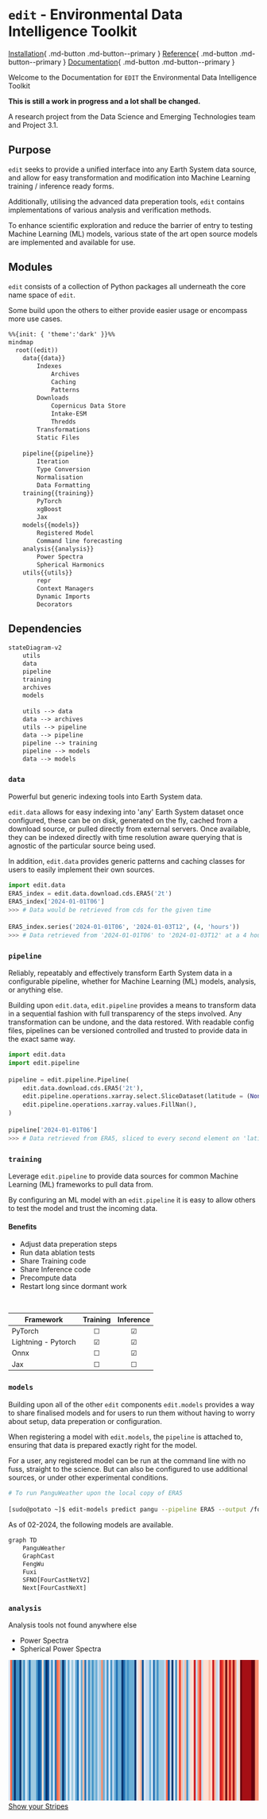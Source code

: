 
# `edit` - Environmental Data Intelligence Toolkit

[Installation](started/installation/index.md){ .md-button .md-button--primary } [Reference](reference/edit/data/index.md){ .md-button .md-button--primary } [Documentation](documentation/index.md){ .md-button .md-button--primary }

<!-- ![EDIT Promo Video](assets/PromoVid.gif) -->

Welcome to the Documentation for `EDIT` the Environmental Data Intelligence Toolkit

**This is still a work in progress and a lot shall be changed.**

A research project from the Data Science and Emerging Technologies team and Project 3.1.

## Purpose

`edit` seeks to provide a unified interface into any Earth System data source, and allow for easy transformation and modification into Machine Learning training / inference ready forms.

Additionally, utilising the advanced data preperation tools, `edit` contains implementations of various analysis and verification methods.

To enhance scientific exploration and reduce the barrier of entry to testing Machine Learning (ML) models, various state of the art open source models are implemented and available for use.

## Modules

`edit` consists of a collection of Python packages all underneath the core name space of `edit`.

Some build upon the others to either provide easier usage or encompass more use cases.

```mermaid
%%{init: { 'theme':'dark' }}%%
mindmap
  root((edit))
    data{{data}}
        Indexes
            Archives
            Caching
            Patterns
        Downloads
            Copernicus Data Store
            Intake-ESM
            Thredds
        Transformations
        Static Files

    pipeline{{pipeline}}
        Iteration
        Type Conversion
        Normalisation
        Data Formatting
    training{{training}}
        PyTorch
        xgBoost
        Jax
    models{{models}}
        Registered Model
        Command line forecasting
    analysis{{analysis}}
        Power Spectra
        Spherical Harmonics
    utils{{utils}}
        repr
        Context Managers
        Dynamic Imports
        Decorators
```

## Dependencies

```mermaid
stateDiagram-v2
    utils 
    data
    pipeline
    training
    archives
    models  

    utils --> data
    data --> archives
    utils --> pipeline
    data --> pipeline
    pipeline --> training
    pipeline --> models
    data --> models
```

### `data`

Powerful but generic indexing tools into Earth System data.

`edit.data` allows for easy indexing into 'any' Earth System dataset once configured, these can be on disk, generated on the fly, cached from a download source, or pulled directly from external servers.
Once available, they can be indexed directly with time resolution aware querying that is agnostic of the particular source being used.

In addition, `edit.data` provides generic patterns and caching classes for users to easily implement their own sources.

```python
import edit.data
ERA5_index = edit.data.download.cds.ERA5('2t')
ERA5_index['2024-01-01T06']
>>> # Data would be retrieved from cds for the given time

ERA5_index.series('2024-01-01T06', '2024-01-03T12', (4, 'hours'))
>>> # Data retrieved from '2024-01-01T06' to '2024-01-03T12' at a 4 hourly interval.
```

### `pipeline`

Reliably, repeatably and effectively transform Earth System data in a configurable pipeline, whether for Machine Learning (ML) models, analysis, or anything else.

Building upon `edit.data`, `edit.pipeline` provides a means to transform data in a sequential fashion with full transparency of the steps involved. Any transformation can be undone, and the data restored.
With readable config files, pipelines can be versioned controlled and trusted to provide data in the exact same way.

```python
import edit.data 
import edit.pipeline

pipeline = edit.pipeline.Pipeline(
    edit.data.download.cds.ERA5('2t'),
    edit.pipeline.operations.xarray.select.SliceDataset(latitude = (None, None, 2)),
    edit.pipeline.operations.xarray.values.FillNan(),
)

pipeline['2024-01-01T06']
>>> # Data retrieved from ERA5, sliced to every second element on 'latitude', and any nans filled in.
```

### `training`

Leverage `edit.pipeline` to provide data sources for common Machine Learning (ML) frameworks to pull data from. 

By configuring an ML model with an `edit.pipeline` it is easy to allow others to test the model and trust the incoming data.

#### Benefits

- Adjust data preperation steps
- Run data ablation tests
- Share Training code
- Share Inference code
- Precompute data
- Restart long since dormant work

<br>

| Framework | Training | Inference |
| --------- | :------: | :-------: |
| PyTorch | &#9744; | &#9745; |
| Lightning - Pytorch | &#9745; | &#9745; |
| Onnx | &#9744; | &#9745; |
| Jax | &#9744; | &#9744; |

### `models`

Building upon all of the other `edit` components `edit.models` provides a way to share finalised models and for users to run them without having to worry about setup, data preperation or configuration.

When registering a model with `edit.models`, the `pipeline` is attached to, ensuring that data is prepared exactly right for the model.

For a user, any registered model can be run at the command line with no fuss, straight to the science. But can also be configured to use additional sources, or under other experimental conditions.

```bash
# To run PanguWeather upon the local copy of ERA5

[sudo@potato ~]$ edit-models predict pangu --pipeline ERA5 --output /forecasts/pangu/ --lead_time '14-days' --time 2024-01-06T03
```

As of 02-2024, the following models are available.

```mermaid
graph TD
    PanguWeather
    GraphCast
    FengWu
    Fuxi
    SFNO[FourCastNetV2]
    Next[FourCastNeXt]
```

### `analysis`

Analysis tools not found anywhere else

- Power Spectra
- Spherical Power Spectra

![Warming Stripes](assets/stripes.png)
[Show your Stripes](https://showyourstripes.info/s/australasia/australia/all)